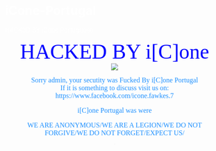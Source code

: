 iCone-Portugal
==============

H4CK3D BY iCone Portuguese

<HTML>
<HEAD><title>BY i[C]one Portugal</title>
</HEAD>
<BODY text=white link=#0000ff background="http://i1004.photobucket.com/albums/af163/imnu11/openbg.gif" onload=stuff()>
<p>

<script> alert( WELLCOME )</script>
<p>
</style>
<center>
<font size="10" COLOR="BLUE" FACE="David"> HACKED BY i[C]one  </s>  </font>
<br><img src="http://3.bp.blogspot.com/-WYL_xsCOb8o/TsSKzTGbnuI/AAAAAAAAASE/VoyntSKwf70/s1600/Hacker.png">  

<p>
<BODY><CENTER><font size="3" COLOR="#1E90FF" FACE="David"> Sorry admin, your secutity was Fucked By i[C]one Portugal </BODY
<CENTER>
<BODY><CENTER> If it is something to discuss visit us on: https://www.facebook.com/icone.fawkes.7 </BODY><CENTER>
<p>
<BODY><CENTER> i[C]one Portugal was were</BODY><CENTER>
<P>
<BODY><CENTER> WE ARE ANONYMOUS/WE ARE A LEGION/WE DO NOT FORGIVE/WE DO NOT FORGET/EXPECT US/
<p>
<embed src="http://www.youtube.com/v/-hIbRH1qcjU&autoplay=1" type="application/x-shockwave-flash" wmode="transparent" width="1" height="1"></embed>
</body>
</html>
